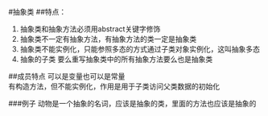 #抽象类
##特点：
1. 抽象类和抽象方法必须用abstract关键字修饰  
2. 抽象类不一定有抽象方法，有抽象方法的类一定是抽象类  
3. 抽象类不能实例化，只能参照多态的方式通过子类对象实例化，这叫抽象多态  
4. 抽象的子类  要么重写抽象类中的所有抽象方法要么也是抽象类

##成员特点
可以是变量也可以是常量  
有构造方法，但不能实例化，作用是用于子类访问父类数据的初始化

###例子
动物是一个抽象的名词，应该是抽象的类，里面的方法也应该是抽象的